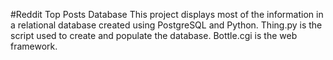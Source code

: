 #Reddit Top Posts Database
This project displays most of the information in a relational database created using PostgreSQL and Python.
Thing.py is the script used to create and populate the database.
Bottle.cgi is the web framework.